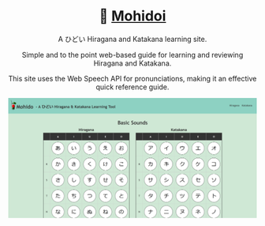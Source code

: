 <div align=center> 

# 🥃 [Mohidoi](https://mohidoi.com)
</div>
<p align="center">A ひどい Hiragana and Katakana learning site.</p>
<p align="center">Simple and to the point web-based guide for learning and reviewing Hiragana and Katakana.</p>

<p align="center">This site uses the Web Speech API for pronunciations, making it an effective quick reference guide.</p>

<div align="center">
  <a href="https://mohidoi.com/"><img src="./repo/example.png" alt="Mohidoi Example Image" width="700"></a>
</div>
